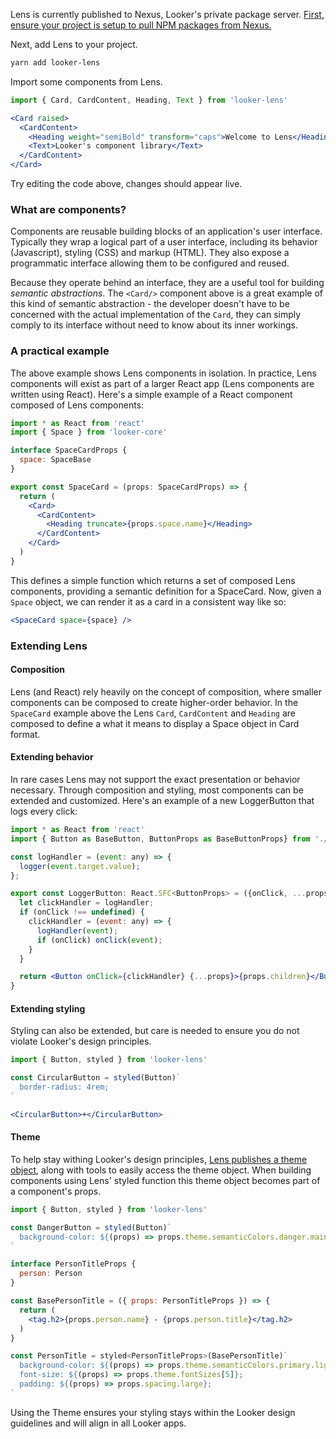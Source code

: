 
Lens is currently published to Nexus, Looker's private package server. [First, ensure your project is setup to pull NPM packages from Nexus.](https://github.com/looker/helltool/blob/master/docs/dev/npm_nexus_packages.md#configuring-nexus-for-npm-package-consumption)

Next, add Lens to your project.

```bash noeditor
yarn add looker-lens
```

Import some components from Lens.

```js static
import { Card, CardContent, Heading, Text } from 'looker-lens'
```

```jsx
<Card raised>
  <CardContent>
    <Heading weight="semiBold" transform="caps">Welcome to Lens</Heading>
    <Text>Looker's component library</Text>
  </CardContent>
</Card>
```

Try editing the code above, changes should appear live.

### What are components?

Components are reusable building blocks of an application's user interface. Typically they wrap a logical part of a user interface, including its behavior (Javascript), styling (CSS) and markup (HTML). They also expose a programmatic interface allowing them to be configured and reused.

Because they operate behind an interface, they are a useful tool for building *semantic abstractions*. The `<Card/>` component above is a great example of this kind of semantic abstraction - the developer doesn't have to be concerned with the actual implementation of the `Card`, they can simply comply to its interface without need to know about its inner workings.

### A practical example

The above example shows Lens components in isolation. In practice, Lens components will exist as part of a larger React app (Lens components are written using React). Here's a simple example of a React component composed of Lens components:

```jsx static
import * as React from 'react'
import { Space } from 'looker-core'

interface SpaceCardProps {
  space: SpaceBase
}

export const SpaceCard = (props: SpaceCardProps) => {
  return (
    <Card>
      <CardContent>
        <Heading truncate>{props.space.name}</Heading>
      </CardContent>
    </Card>
  )
}
```

This defines a simple function which returns a set of composed Lens components, providing a semantic definition for a SpaceCard. Now, given a `Space` object, we can render it as a card in a consistent way like so:

```jsx static
<SpaceCard space={space} />
```

### Extending Lens

#### Composition

Lens (and React) rely heavily on the concept of composition, where smaller components can be composed to create higher-order behavior. In the `SpaceCard` example above the Lens `Card`, `CardContent` and `Heading` are composed to define a what it means to display a Space object in Card format.

#### Extending behavior

In rare cases Lens may not support the exact presentation or behavior necessary. Through composition and styling, most components can be extended and customized. Here's an example of a new LoggerButton that logs every click:

```jsx static
import * as React from 'react'
import { Button as BaseButton, ButtonProps as BaseButtonProps} from './looker-lens'

const logHandler = (event: any) => {
  logger(event.target.value);
};

export const LoggerButton: React.SFC<ButtonProps> = ({onClick, ...props}) => {
  let clickHandler = logHandler;
  if (onClick !== undefined) {
    clickHandler = (event: any) => {
      logHandler(event);
      if (onClick) onClick(event);
    }
  }

  return <Button onClick={clickHandler} {...props}>{props.children}</Button>
}
```

#### Extending styling

Styling can also be extended, but care is needed to ensure you do not violate Looker's design principles.

```jsx static
import { Button, styled } from 'looker-lens'

const CircularButton = styled(Button)`
  border-radius: 4rem;
`

<CircularButton>+</CircularButton>
```

#### Theme

To help stay withing Looker's design principles, [Lens publishes a theme object](https://github.com/looker/lens/blob/master/src/theme/theme.ts), along with tools to easily access the theme object. When building components using Lens' styled function this theme object becomes part of a component's props.

```jsx static
import { Button, styled } from 'looker-lens'

const DangerButton = styled(Button)`
  background-color: ${(props) => props.theme.semanticColors.danger.main};
`
```

```jsx static
interface PersonTitleProps {
  person: Person
}

const BasePersonTitle = ({ props: PersonTitleProps }) => {
  return (
    <tag.h2>{props.person.name} - {props.person.title}</tag.h2>
  )
}

const PersonTitle = styled<PersonTitleProps>(BasePersonTitle)`
  background-color: ${(props) => props.theme.semanticColors.primary.lighter};
  font-size: ${(props) => props.theme.fontSizes[5]};
  padding: ${(props) => props.spacing.large};
`
```

Using the Theme ensures your styling stays within the Looker design guidelines and will align in all Looker apps.
